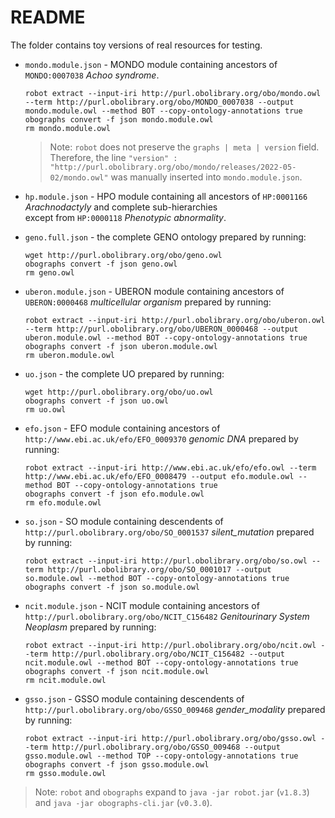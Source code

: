 # README

The folder contains toy versions of real resources for testing.

- `mondo.module.json` - MONDO module containing ancestors of `MONDO:0007038` *Achoo syndrome*.
  ```shell
  robot extract --input-iri http://purl.obolibrary.org/obo/mondo.owl --term http://purl.obolibrary.org/obo/MONDO_0007038 --output mondo.module.owl --method BOT --copy-ontology-annotations true 
  obographs convert -f json mondo.module.owl
  rm mondo.module.owl
  ```
  > Note: `robot` does not preserve the `graphs | meta | version` field. Therefore, the line `"version" : "http://purl.obolibrary.org/obo/mondo/releases/2022-05-02/mondo.owl"` was manually inserted into `mondo.module.json`.

- `hp.module.json` - HPO module containing all ancestors of `HP:0001166` *Arachnodactyly* and complete sub-hierarchies  
  except from `HP:0000118` *Phenotypic abnormality*.

- `geno.full.json` - the complete GENO ontology prepared by running:
  ```shell
  wget http://purl.obolibrary.org/obo/geno.owl
  obographs convert -f json geno.owl
  rm geno.owl
  ```

- `uberon.module.json` - UBERON module containing ancestors of `UBERON:0000468` *multicellular organism* prepared by running:
  ```shell
  robot extract --input-iri http://purl.obolibrary.org/obo/uberon.owl --term http://purl.obolibrary.org/obo/UBERON_0000468 --output uberon.module.owl --method BOT --copy-ontology-annotations true 
  obographs convert -f json uberon.module.owl
  rm uberon.module.owl
  ```

- `uo.json` - the complete UO prepared by running:
  ```shell
  wget http://purl.obolibrary.org/obo/uo.owl
  obographs convert -f json uo.owl
  rm uo.owl 
  ```

- `efo.json` - EFO module containing ancestors of `http://www.ebi.ac.uk/efo/EFO_0009370` *genomic DNA* prepared by running:
  ```shell
  robot extract --input-iri http://www.ebi.ac.uk/efo/efo.owl --term http://www.ebi.ac.uk/efo/EFO_0008479 --output efo.module.owl --method BOT --copy-ontology-annotations true 
  obographs convert -f json efo.module.owl
  rm efo.module.owl
  ```
  
- `so.json` - SO module containing descendents of `http://purl.obolibrary.org/obo/SO_0001537` *silent_mutation* prepared by running:
  ```shell
  robot extract --input-iri http://purl.obolibrary.org/obo/so.owl --term http://purl.obolibrary.org/obo/SO_0001017 --output so.module.owl --method BOT --copy-ontology-annotations true
  obographs convert -f json so.module.owl
  ```

- `ncit.module.json` - NCIT module containing ancestors of `http://purl.obolibrary.org/obo/NCIT_C156482` *Genitourinary System Neoplasm* prepared by running:
  ```shell
  robot extract --input-iri http://purl.obolibrary.org/obo/ncit.owl --term http://purl.obolibrary.org/obo/NCIT_C156482 --output ncit.module.owl --method BOT --copy-ontology-annotations true 
  obographs convert -f json ncit.module.owl
  rm ncit.module.owl
  ```

- `gsso.json` - GSSO module containing descendents of `http://purl.obolibrary.org/obo/GSSO_009468` *gender_modality* prepared by running:
  ```shell
  robot extract --input-iri http://purl.obolibrary.org/obo/gsso.owl --term http://purl.obolibrary.org/obo/GSSO_009468 --output gsso.module.owl --method TOP --copy-ontology-annotations true
  obographs convert -f json gsso.module.owl
  rm gsso.module.owl
  ```

> Note: `robot` and `obographs` expand to `java -jar robot.jar` (`v1.8.3`) and `java -jar obographs-cli.jar` (`v0.3.0`).
 
